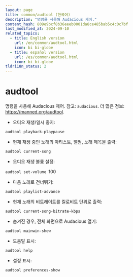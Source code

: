 ```yaml
---
layout: page
title: common/audtool (한국어)
description: "명령을 사용해 Audacious 제어."
content_hash: 809e9bcf8b36eeeb0001da8ce485bab5c4c0c7bf
last_modified_at: 2024-09-10
related_topics:
  - title: English version
    url: /en/common/audtool.html
    icon: bi bi-globe
  - title: español version
    url: /es/common/audtool.html
    icon: bi bi-globe
tldri18n_status: 2
---
```

# audtool

명령을 사용해 Audacious 제어.
참고: `audacious`.
더 많은 정보: <https://manned.org/audtool>.

- 오디오 재생/일시 중지:

`audtool playback-playpause`

- 현재 재생 중인 노래의 아티스트, 앨범, 노래 제목을 출력:

`audtool current-song`

- 오디오 재생 볼륨 설정:

`audtool set-volume `<span class="tldr-var badge badge-pill bg-dark-lm bg-white-dm text-white-lm text-dark-dm font-weight-bold">100</span>

- 다음 노래로 건너뛰기:

`audtool playlist-advance`

- 현재 노래의 비트레이트를 킬로비트 단위로 출력:

`audtool current-song-bitrate-kbps`

- 숨겨진 경우, 전체 화면으로 Audacious 열기:

`audtool mainwin-show`

- 도움말 표시:

`audtool help`

- 설정 표시:

`audtool preferences-show`
